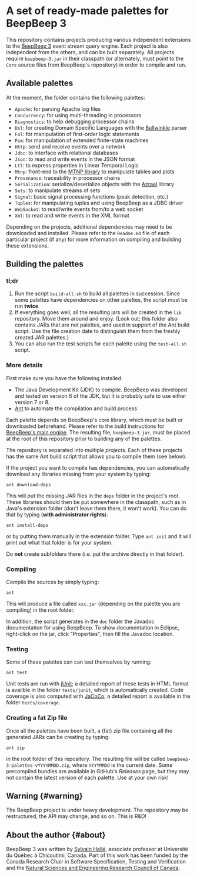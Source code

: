 A set of ready-made palettes for BeepBeep 3
===========================================

This repository contains projects producing various independent
extensions to the [BeepBeep 3](https://liflab.github.io/beepbeep-3)
event stream query engine. Each project is also independent from the others, and
can be built separately. All projects require `beepbeep-3.jar` in their
classpath (or alternately, must point to the `Core` source files from
BeepBeep's repository) in order to compile and run.

Available palettes
------------------

At the moment, the folder contains the following palettes:

- `Apache`: for parsing Apache log files
- `Concurrency`: for using multi-threading in processors
- `Diagnostics`: to help debugging processor chains
- `Dsl`: for creating Domain Specific Languages with the
  [Bullwinkle](https://github.com/sylvainhalle/Bullwinkle) parser
- `Fol`: for manipulation of first-order logic statements
- `Fsm`: for manipulation of extended finite-state machines
- `Http`: send and receive events over a network
- `Jdbc`: to interface with relational databases
- `Json`: to read and write events in the JSON format
- `Ltl`: to express properties in Linear Temporal Logic
- `Mtnp`: front-end to the [MTNP library](https://github.com/liflab/mtnp)
   to manipulate tables and plots
- `Provenance`: traceability in processor chains
- `Serialization`: serialize/deserialize objects with the
   [Azrael](https://github.com/sylvainhalle/Azrael) library
- `Sets`: to manipulate streams of sets
- `Signal`: basic signal processing functions (peak detection, etc.)
- `Tuples`: for manipulating tuples and using BeepBeep as a JDBC driver
- `WebSocket`: to read/write events from/to a web socket
- `Xml`: to read and write events in the XML format

Depending on the projects, additional dependencies may need to be
downloaded and installed. Please refer to the `Readme.md` file of each
particular project (if any) for more information on compiling and
building these extensions.

Building the palettes
---------------------

### tl;dr

1. Run the script `build-all.sh` to build all palettes in succession.
   Since some palettes have dependencies on other palettes, the script
   must be run **twice**.
2. If everything goes well, all the resulting jars will be created in the
   `lib` repository. Move them around and enjoy. (Look out; this folder
   also contains JARs that are not palettes, and used in support of the Ant
   build script. Use the file creation date to distinguish them from the
   freshly created JAR palettes.)
3. You can also run the test scripts for each palette using the
   `test-all.sh` script.

### More details

First make sure you have the following installed:

- The Java Development Kit (JDK) to compile. BeepBeep was developed and
  tested on version 6 of the JDK, but it is probably safe to use either
  version 7 or 8.
- [Ant](http://ant.apache.org) to automate the compilation and build process

Each palette depends on BeepBeep's core library, which must be built or
downloaded beforehand. Please refer to the build instructions for [BeepBeep's main
engine](https://github.com/liflab/beepbeep-3).
The resulting file, `beepbeep-3.jar`, must be placed at the root of this
repository prior to building any of the palettes.

The repository is separated into multiple *projects*. Each of these
projects has the same Ant build script that allows you to compile them
(see below).

If the project you want to compile has dependencies,
 you can automatically download any libraries missing from your
system by typing:

    ant download-deps

This will put the missing JAR files in the `deps` folder in the project's
root. These libraries should then be put somewhere in the classpath, such as
in Java's extension folder (don't leave them there, it won't work). You can
do that by typing (**with administrator rights**):

    ant install-deps

or by putting them manually in the extension folder. Type `ant init` and it
will print out what that folder is for your system.

Do **not** create subfolders there (i.e. put the archive directly in that
folder).

### Compiling

Compile the sources by simply typing:

    ant

This will produce a file called `xxx.jar` (depending on the palette you
are compiling) in the root folder.

In addition, the script generates in the `doc` folder the Javadoc
documentation for using BeepBeep. To show documentation in Eclipse,
right-click on the jar, click "Properties", then fill the Javadoc location.

### Testing

Some of these palettes can can test themselves by running:

    ant test

Unit tests are run with [jUnit](http://junit.org); a detailed report of
these tests in HTML format is availble in the folder `tests/junit`, which
is automatically created. Code coverage is also computed with
[JaCoCo](http://www.eclemma.org/jacoco/); a detailed report is available
in the folder `tests/coverage`.

### Creating a fat Zip file

Once all the palettes have been built, a (fat) zip file containing all the
generated JARs can be creating by typing:

    ant zip

in the root folder of this repository. The resulting file will be called
`beepbeep-3-palettes-vYYYYMMDD.zip`, where `YYYYMMDD` is the current date.
Some precompiled bundles are available in GitHub's *Releases* page, but they
may not contain the latest version of each palette. Use at your own risk!

Warning                                                          {#warning}
-------

The BeepBeep project is under heavy development. The repository may be
restructured, the API may change, and so on. This is R&D!

About the author                                                   {#about}
----------------

BeepBeep 3 was written by [Sylvain Hallé](http://leduotang.ca/sylvain),
associate professor at Université du Québec à Chicoutimi, Canada. Part of
this work has been funded by the Canada Research Chair in Software
Specification, Testing and Verification and the
[Natural Sciences and Engineering Research Council
of Canada](http://nserc-crsng.gc.ca).

